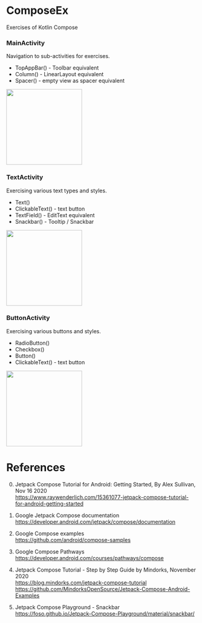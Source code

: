 # ComposeEx
Exercises of Kotlin Compose

### MainActivity
Navigation to sub-activities for exercises.
- TopAppBar() - Toolbar equivalent 
- Column() - LinearLayout equivalent 
- Spacer() - empty view as spacer equivalent 
<img width="200" src="https://user-images.githubusercontent.com/1282659/115166106-0461c200-a077-11eb-98db-90844569a488.png">

### TextActivity
Exercising various text types and styles. 
- Text() 
- ClickableText() - text button 
- TextField() - EditText equivalent 
- Snackbar() - Tooltip / Snackbar
<img width="200" src="https://user-images.githubusercontent.com/1282659/115166898-02016700-a07b-11eb-9133-7bcea1f346ef.png">

### ButtonActivity
Exercising various buttons and styles.
- RadioButton()
- Checkbox()
- Button() 
- ClickableText() - text button 
<img width="200" src="https://user-images.githubusercontent.com/1282659/115168225-c3ba7680-a07f-11eb-93fc-e1122f8420d3.png">

# References

0. Jetpack Compose Tutorial for Android: Getting Started, By Alex Sullivan, Nov 16 2020 \
https://www.raywenderlich.com/15361077-jetpack-compose-tutorial-for-android-getting-started

1. Google Jetpack Compose documentation \
https://developer.android.com/jetpack/compose/documentation

2. Google Compose examples \
https://github.com/android/compose-samples

3. Google Compose Pathways \
https://developer.android.com/courses/pathways/compose

4. Jetpack Compose Tutorial - Step by Step Guide by Mindorks, November 2020 \
https://blog.mindorks.com/jetpack-compose-tutorial \
https://github.com/MindorksOpenSource/Jetpack-Compose-Android-Examples

5. Jetpack Compose Playground - Snackbar \
https://foso.github.io/Jetpack-Compose-Playground/material/snackbar/
